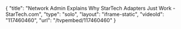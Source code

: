 {
    "title": "Network Admin Explains Why StarTech Adapters Just Work - StarTech.com",
    "type": "solo",
    "layout": "iframe-static",
    "videoId": "117460460",
    "url": "\/tvpembed\/117460460"
}